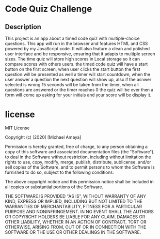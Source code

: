 # Code Quiz Challenge
## Description
This project is an app about a timed code quiz with multiple-choice questions. This app will run in the browser and features HTML and CSS powered by my JavaScript code. It will also feature a clean and polished user interface and be responsive, ensuring that it adapts to multiple screen sizes. The time quiz will store high scores in Local storage so it can compare scores with others users.
the timed code quiz will have a start button on the first screen, when user clicks the start button the first question will be presented as well a timer will start countdown, when the user answer a question the next question will show up, also if the asnwer selected is wrong 15 seconds will be taken from the timer, when all questions are answered or the timer reaches 0 the quiz will be over then a form will come up asking for your initials and your score will be display it. 






# license
MIT License

Copyright (c) [2020] [Michael Amaya]

Permission is hereby granted, free of charge, to any person obtaining a copy
of this software and associated documentation files (the "Software"), to deal
in the Software without restriction, including without limitation the rights
to use, copy, modify, merge, publish, distribute, sublicense, and/or sell
copies of the Software, and to permit persons to whom the Software is
furnished to do so, subject to the following conditions:

The above copyright notice and this permission notice shall be included in all
copies or substantial portions of the Software.

THE SOFTWARE IS PROVIDED "AS IS", WITHOUT WARRANTY OF ANY KIND, EXPRESS OR
IMPLIED, INCLUDING BUT NOT LIMITED TO THE WARRANTIES OF MERCHANTABILITY,
FITNESS FOR A PARTICULAR PURPOSE AND NONINFRINGEMENT. IN NO EVENT SHALL THE
AUTHORS OR COPYRIGHT HOLDERS BE LIABLE FOR ANY CLAIM, DAMAGES OR OTHER
LIABILITY, WHETHER IN AN ACTION OF CONTRACT, TORT OR OTHERWISE, ARISING FROM,
OUT OF OR IN CONNECTION WITH THE SOFTWARE OR THE USE OR OTHER DEALINGS IN THE
SOFTWARE.
